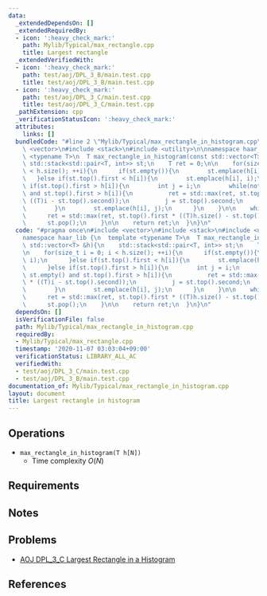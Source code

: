 ```yaml
---
data:
  _extendedDependsOn: []
  _extendedRequiredBy:
  - icon: ':heavy_check_mark:'
    path: Mylib/Typical/max_rectangle.cpp
    title: Largest rectangle
  _extendedVerifiedWith:
  - icon: ':heavy_check_mark:'
    path: test/aoj/DPL_3_B/main.test.cpp
    title: test/aoj/DPL_3_B/main.test.cpp
  - icon: ':heavy_check_mark:'
    path: test/aoj/DPL_3_C/main.test.cpp
    title: test/aoj/DPL_3_C/main.test.cpp
  _pathExtension: cpp
  _verificationStatusIcon: ':heavy_check_mark:'
  attributes:
    links: []
  bundledCode: "#line 2 \"Mylib/Typical/max_rectangle_in_histogram.cpp\"\n#include\
    \ <vector>\n#include <stack>\n#include <utility>\n\nnamespace haar_lib {\n  template\
    \ <typename T>\n  T max_rectangle_in_histogram(const std::vector<T> &h){\n   \
    \ std::stack<std::pair<T, int>> st;\n    T ret = 0;\n\n    for(size_t i = 0; i\
    \ < h.size(); ++i){\n      if(st.empty()){\n        st.emplace(h[i], i);\n   \
    \   }else if(st.top().first < h[i]){\n        st.emplace(h[i], i);\n      }else\
    \ if(st.top().first > h[i]){\n        int j = i;\n        while(not st.empty()\
    \ and st.top().first > h[i]){\n          ret = std::max(ret, st.top().first *\
    \ ((T)i - st.top().second));\n          j = st.top().second;\n          st.pop();\n\
    \        }\n        st.emplace(h[i], j);\n      }\n    }\n\n    while(not st.empty()){\n\
    \      ret = std::max(ret, st.top().first * ((T)h.size() - st.top().second));\n\
    \      st.pop();\n    }\n\n    return ret;\n  }\n}\n"
  code: "#pragma once\n#include <vector>\n#include <stack>\n#include <utility>\n\n\
    namespace haar_lib {\n  template <typename T>\n  T max_rectangle_in_histogram(const\
    \ std::vector<T> &h){\n    std::stack<std::pair<T, int>> st;\n    T ret = 0;\n\
    \n    for(size_t i = 0; i < h.size(); ++i){\n      if(st.empty()){\n        st.emplace(h[i],\
    \ i);\n      }else if(st.top().first < h[i]){\n        st.emplace(h[i], i);\n\
    \      }else if(st.top().first > h[i]){\n        int j = i;\n        while(not\
    \ st.empty() and st.top().first > h[i]){\n          ret = std::max(ret, st.top().first\
    \ * ((T)i - st.top().second));\n          j = st.top().second;\n          st.pop();\n\
    \        }\n        st.emplace(h[i], j);\n      }\n    }\n\n    while(not st.empty()){\n\
    \      ret = std::max(ret, st.top().first * ((T)h.size() - st.top().second));\n\
    \      st.pop();\n    }\n\n    return ret;\n  }\n}\n"
  dependsOn: []
  isVerificationFile: false
  path: Mylib/Typical/max_rectangle_in_histogram.cpp
  requiredBy:
  - Mylib/Typical/max_rectangle.cpp
  timestamp: '2020-11-07 03:03:04+09:00'
  verificationStatus: LIBRARY_ALL_AC
  verifiedWith:
  - test/aoj/DPL_3_C/main.test.cpp
  - test/aoj/DPL_3_B/main.test.cpp
documentation_of: Mylib/Typical/max_rectangle_in_histogram.cpp
layout: document
title: Largest rectangle in histogram
---
```


## Operations
- `max_rectangle_in_histogram(T h[N])`
	- Time complexity $O(N)$

## Requirements

## Notes

## Problems

- [AOJ DPL_3_C Largest Rectangle in a Histogram](http://judge.u-aizu.ac.jp/onlinejudge/description.jsp?id=DPL_3_C)

## References

